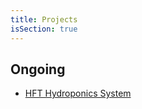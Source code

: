 ```yaml
---
title: Projects
isSection: true
---
```


## Ongoing

  - [HFT Hydroponics System](projects/hydroponics/)